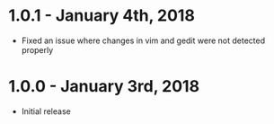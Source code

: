 # 1.0.1 - January 4th, 2018
- Fixed an issue where changes in vim and gedit were not detected properly

# 1.0.0 - January 3rd, 2018
- Initial release
